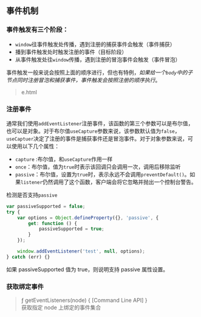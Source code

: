 ## 事件机制

### 事件触发有三个阶段：

-   `window`往事件触发处传播，遇到注册的捕获事件会触发（事件捕获）
-   播到事件触发处时触发注册的事件（目标阶段）
-   从事件触发处往`window`传播，遇到注册的冒泡事件会触发（事件冒泡）

事件触发一般来说会按照上面的顺序进行，但也有特例，_如果给一个`body`中的子节点同时注册冒泡和捕获事件，事件触发会按照注册的顺序执行_。

> e.html

### 注册事件

通常我们使用`addEventListener`注册事件，该函数的第三个参数可以是布尔值，也可以是对象。对于布尔值`useCapture`参数来说，该参数默认值为`false`，`useCaptuer`决定了注册的事件是捕获事件还是冒泡事件。对于对象参数来说，可以使用以下几个属性：

-   `capture` :布尔值，和`useCapture`作用一样
-   `once`：布尔值，值为`true`时表示该回调只会调用一次，调用后移除监听
-   `passive`：布尔值，设置为`true`时，表示永远不会调用`preventDefault()`。如果`listener`仍然调用了这个函数，客户端会将它忽略并抛出一个控制台警告。

检测是否支持`passive`

```javascript
var passiveSupported = false;
try {
    var options = Object.defineProperty({}, 'passive', {
        get: function () {
            passiveSupported = true;
        }
    });

    window.addEventListener('test', null, options);
} catch (err) {}
```

如果 passiveSupported 值为 true，则说明支持 passive 属性设置。

### 获取绑定事件

> ƒ getEventListeners(node) { [Command Line API] }  
> 获取指定 node 上绑定的事件集合
